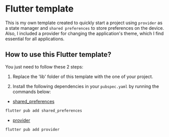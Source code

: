 # Flutter template

This is my own template created to quickly start a project using `provider` as a state manager and `shared preferences` to store preferences on the device. Also, I included a provider for changing the application's theme, which I find essential for all applications.

## How to use this Flutter template?

You just need to follow these 2 steps:

1. Replace the 'lib' folder of this template with the one of your project.

2. Install the following dependencies in your `pubspec.yaml` by running the commands below:

* [shared_preferences](https://pub.dev/packages/shared_preferences)
```bash
flutter pub add shared_preferences
```

* [provider](https://pub.dev/packages/provider)
```bash
flutter pub add provider
```
